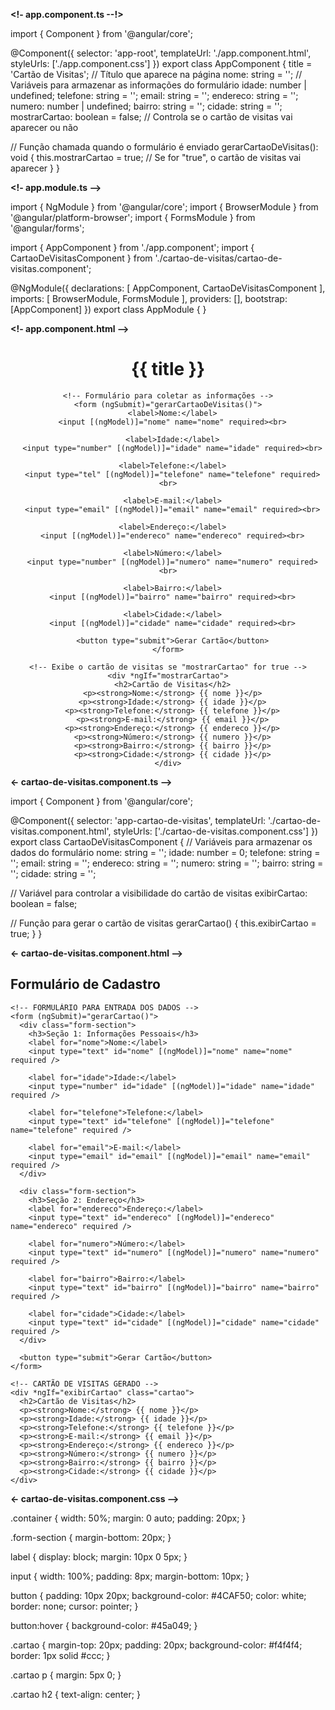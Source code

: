 **<!- app.component.ts --!>**

import { Component } from '@angular/core';

@Component({
  selector: 'app-root',
  templateUrl: './app.component.html',
  styleUrls: ['./app.component.css']
})
export class AppComponent {
  title = 'Cartão de Visitas';  // Título que aparece na página
  nome: string = '';  // Variáveis para armazenar as informações do formulário
  idade: number | undefined;
  telefone: string = '';
  email: string = '';
  endereco: string = '';
  numero: number | undefined;
  bairro: string = '';
  cidade: string = '';
  mostrarCartao: boolean = false;  // Controla se o cartão de visitas vai aparecer ou não

  // Função chamada quando o formulário é enviado
  gerarCartaoDeVisitas(): void {
    this.mostrarCartao = true;  // Se for "true", o cartão de visitas vai aparecer
  }
}

**<!- app.module.ts -->**

import { NgModule } from '@angular/core';
import { BrowserModule } from '@angular/platform-browser';
import { FormsModule } from '@angular/forms';

import { AppComponent } from './app.component';
import { CartaoDeVisitasComponent } from './cartao-de-visitas/cartao-de-visitas.component';

@NgModule({
  declarations: [
    AppComponent,
    CartaoDeVisitasComponent
  ],
  imports: [
    BrowserModule,
    FormsModule 
  ],
  providers: [],
  bootstrap: [AppComponent]
})
export class AppModule { }

**<!- app.component.html -->**

 <div style="text-align:center">
    <h1>{{ title }}</h1>
  
    <!-- Formulário para coletar as informações -->
    <form (ngSubmit)="gerarCartaoDeVisitas()">
      <label>Nome:</label>
      <input [(ngModel)]="nome" name="nome" required><br>
  
      <label>Idade:</label>
      <input type="number" [(ngModel)]="idade" name="idade" required><br>
  
      <label>Telefone:</label>
      <input type="tel" [(ngModel)]="telefone" name="telefone" required><br>
  
      <label>E-mail:</label>
      <input type="email" [(ngModel)]="email" name="email" required><br>
  
      <label>Endereço:</label>
      <input [(ngModel)]="endereco" name="endereco" required><br>
  
      <label>Número:</label>
      <input type="number" [(ngModel)]="numero" name="numero" required><br>
  
      <label>Bairro:</label>
      <input [(ngModel)]="bairro" name="bairro" required><br>
  
      <label>Cidade:</label>
      <input [(ngModel)]="cidade" name="cidade" required><br>
  
      <button type="submit">Gerar Cartão</button>
    </form>
  
    <!-- Exibe o cartão de visitas se "mostrarCartao" for true -->
    <div *ngIf="mostrarCartao">
      <h2>Cartão de Visitas</h2>
      <p><strong>Nome:</strong> {{ nome }}</p>
      <p><strong>Idade:</strong> {{ idade }}</p>
      <p><strong>Telefone:</strong> {{ telefone }}</p>
      <p><strong>E-mail:</strong> {{ email }}</p>
      <p><strong>Endereço:</strong> {{ endereco }}</p>
      <p><strong>Número:</strong> {{ numero }}</p>
      <p><strong>Bairro:</strong> {{ bairro }}</p>
      <p><strong>Cidade:</strong> {{ cidade }}</p>
    </div>
  </div>

**<- cartao-de-visitas.component.ts -->**

import { Component } from '@angular/core';

@Component({
  selector: 'app-cartao-de-visitas',
  templateUrl: './cartao-de-visitas.component.html',
  styleUrls: ['./cartao-de-visitas.component.css']
})
export class CartaoDeVisitasComponent {
  // Variáveis para armazenar os dados do formulário
  nome: string = '';
  idade: number = 0;
  telefone: string = '';
  email: string = '';
  endereco: string = '';
  numero: string = '';
  bairro: string = '';
  cidade: string = '';

  // Variável para controlar a visibilidade do cartão de visitas
  exibirCartao: boolean = false;

  // Função para gerar o cartão de visitas
  gerarCartao() {
    this.exibirCartao = true;
  }
}

**<- cartao-de-visitas.component.html -->**

  <!-- TEMPLATE DO COMPONENTE -->

<div class="container">
    <h2>Formulário de Cadastro</h2>
    
    <!-- FORMULÁRIO PARA ENTRADA DOS DADOS -->
    <form (ngSubmit)="gerarCartao()">
      <div class="form-section">
        <h3>Seção 1: Informações Pessoais</h3>
        <label for="nome">Nome:</label>
        <input type="text" id="nome" [(ngModel)]="nome" name="nome" required />
        
        <label for="idade">Idade:</label>
        <input type="number" id="idade" [(ngModel)]="idade" name="idade" required />
        
        <label for="telefone">Telefone:</label>
        <input type="text" id="telefone" [(ngModel)]="telefone" name="telefone" required />
        
        <label for="email">E-mail:</label>
        <input type="email" id="email" [(ngModel)]="email" name="email" required />
      </div>
  
      <div class="form-section">
        <h3>Seção 2: Endereço</h3>
        <label for="endereco">Endereço:</label>
        <input type="text" id="endereco" [(ngModel)]="endereco" name="endereco" required />
        
        <label for="numero">Número:</label>
        <input type="text" id="numero" [(ngModel)]="numero" name="numero" required />
        
        <label for="bairro">Bairro:</label>
        <input type="text" id="bairro" [(ngModel)]="bairro" name="bairro" required />
        
        <label for="cidade">Cidade:</label>
        <input type="text" id="cidade" [(ngModel)]="cidade" name="cidade" required />
      </div>
  
      <button type="submit">Gerar Cartão</button>
    </form>
  
    <!-- CARTÃO DE VISITAS GERADO -->
    <div *ngIf="exibirCartao" class="cartao">
      <h2>Cartão de Visitas</h2>
      <p><strong>Nome:</strong> {{ nome }}</p>
      <p><strong>Idade:</strong> {{ idade }}</p>
      <p><strong>Telefone:</strong> {{ telefone }}</p>
      <p><strong>E-mail:</strong> {{ email }}</p>
      <p><strong>Endereço:</strong> {{ endereco }}</p>
      <p><strong>Número:</strong> {{ numero }}</p>
      <p><strong>Bairro:</strong> {{ bairro }}</p>
      <p><strong>Cidade:</strong> {{ cidade }}</p>
    </div>
  </div>  

**<- cartao-de-visitas.component.css -->**

.container {
    width: 50%;
    margin: 0 auto;
    padding: 20px;
  }
  
  .form-section {
    margin-bottom: 20px;
  }
  
  label {
    display: block;
    margin: 10px 0 5px;
  }
  
  input {
    width: 100%;
    padding: 8px;
    margin-bottom: 10px;
  }
  
  button {
    padding: 10px 20px;
    background-color: #4CAF50;
    color: white;
    border: none;
    cursor: pointer;
  }
  
  button:hover {
    background-color: #45a049;
  }
  
  .cartao {
    margin-top: 20px;
    padding: 20px;
    background-color: #f4f4f4;
    border: 1px solid #ccc;
  }
  
  .cartao p {
    margin: 5px 0;
  }
  
  .cartao h2 {
    text-align: center;
  }  